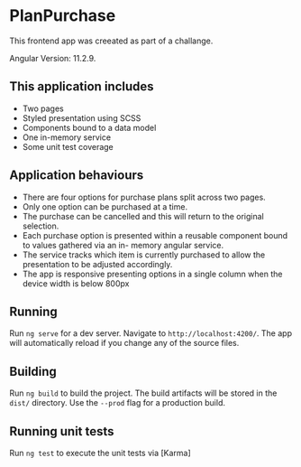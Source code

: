 # PlanPurchase

This frontend app was creeated as part of a challange.

Angular Version: 11.2.9.

## This application includes
- Two pages
- Styled presentation using SCSS
- Components bound to a data model
- One in-memory service
- Some unit test coverage

## Application behaviours
- There are four options for purchase plans split across two pages.
- Only one option can be purchased at a time.
- The purchase can be cancelled and this will return to the original selection.
- Each purchase option is presented within a reusable component bound to values gathered via an in-
memory angular service.
- The service tracks which item is currently purchased to allow the presentation to be adjusted accordingly.
- The app is responsive presenting options in a single column when the device width is below 800px

## Running

Run `ng serve` for a dev server. Navigate to `http://localhost:4200/`. The app will automatically reload if you change any of the source files.

## Building

Run `ng build` to build the project. The build artifacts will be stored in the `dist/` directory. Use the `--prod` flag for a production build.

## Running unit tests

Run `ng test` to execute the unit tests via [Karma]
